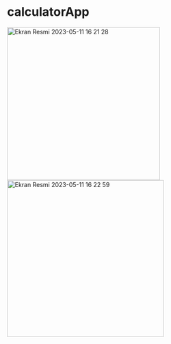 # calculatorApp
<img width="357" alt="Ekran Resmi 2023-05-11 16 21 28" src="https://github.com/eyuphanakkaya/calculatorApp/assets/96181594/5760f8ae-72a6-41a9-8ff3-8d68339ce8db">
<img width="366" alt="Ekran Resmi 2023-05-11 16 22 59" src="https://github.com/eyuphanakkaya/calculatorApp/assets/96181594/61002d50-6a11-42b8-8b73-866bd6d1ac7a">
